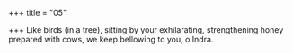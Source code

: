 +++
title = "05"

+++
Like birds (in a tree), sitting by your exhilarating, strengthening honey  prepared with cows,
we keep bellowing to you, o Indra.